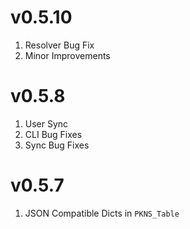 # v0.5.10
1. Resolver Bug Fix
2. Minor Improvements

# v0.5.8
1. User Sync
2. CLI Bug Fixes
3. Sync Bug Fixes

# v0.5.7

1. JSON Compatible Dicts in `PKNS_Table` 